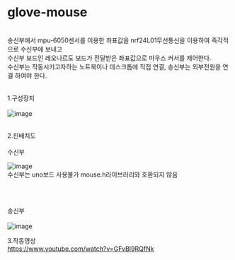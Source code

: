 # glove-mouse
<br/>
송신부에서 mpu-6050센서를 이용한 좌표값을 nrf24L01무선통신을 이용하여 즉각적으로 수신부에 보내고 <br/>
수신부 보드인 레오나르도 보드가 전달받은 좌표값으로 마우스 커서를 제어한다. <br/>
수신부는 작동시키고자하는 노트북이나 데스크톱에 직접 연결, 송신부는 외부전원을 연결 하여야 한다. 
<br/><br/>

1.구성장치
<br/><br/>
![image](https://user-images.githubusercontent.com/53510936/88827078-73a33780-d204-11ea-9231-0d3ecbfb5fcb.png)     
         
<br/>
2.핀배치도
<br/><br/>
수신부

![image](https://user-images.githubusercontent.com/53510936/88827408-e3b1bd80-d204-11ea-83df-f076aeed9d84.png)
<br/>
수신부는 uno보드 사용불가 mouse.h라이브러리와 호환되지 않음


<br/><br/>

송신부
<br/><br/>
![image](https://user-images.githubusercontent.com/53510936/88827299-c0870e00-d204-11ea-959c-337393212a3a.png)

3.작동영상
<br/>
https://www.youtube.com/watch?v=GFvBI9RQfNk
